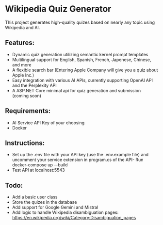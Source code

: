 # Wikipedia Quiz Generator

This project generates high-quality quizes based on nearly any topic using Wikipedia and AI.

## Features:
- Dynamic quiz generation utilizing semantic kernel prompt templates  
- Multilingual support for English, Spanish, French, Japenese, Chinese, and more
- A flexible search bar (Entering Apple Company will give you a quiz about Apple Inc.)
- Easy integration with various AI APIs, currently supporting OpenAI API and the Perplexity API
- A ASP.NET Core minimal api for quiz generation and submission (coming soon)

## Requirements:
- AI Service API Key of your choosing
- Docker

## Instructions:
- Set up the .env file with your API key (use the .env.example file) and uncomment your service extension in program.cs of the API- Run docker-compose up --build
- Test API at localhost:5543

## Todo:
- Add a basic user class
- Store the quizes in the database
- Add support for Google Gemini and Mistral
- Add logic to handle Wikipedia disambiguation pages: https://en.wikipedia.org/wiki/Category:Disambiguation_pages